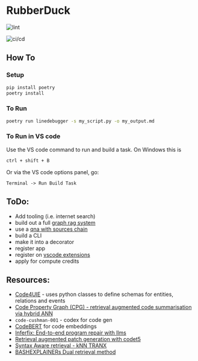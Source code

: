 # RubberDuck


![lint](https://github.com/AEJaspan/LineDebugger/actions/workflows/pylint.yml/badge.svg)

![ci/cd](https://github.com/AEJaspan/LineDebugger/actions/workflows/python-app.yml/badge.svg)


## How To

### Setup

```bash
pip install poetry
poetry install
```

### To Run

```bash
poetry run linedebugger -s my_script.py -o my_output.md
```

### To Run in VS code

Use the VS code command to run and build a task. On Windows this is

```bash
ctrl + shift + B
```

Or via the VS code options panel, go:

```
Terminal -> Run Build Task
```

## ToDo:

* Add tooling (i.e. internet search)
* build out a full [graph rag system](https://cookbook.openai.com/examples/rag_with_graph_db)
* use a [qna with sources chain](https://python.langchain.com/api_reference/langchain/chains/langchain.chains.qa_with_sources.retrieval.RetrievalQAWithSourcesChain.html)
* build a CLI
* make it into a decorator
* register app
* register on [vscode extensions](https://code.visualstudio.com/api/ux-guidelines/overview)
* apply for compute credits


## Resources:


* [Code4UIE](https://github.com/YucanGuo/Code4UIE) - uses python classes to define schemas for entities, relations and events
* [Code Property Graph (CPG) - retrieval augmented code summarisation via hybrid ANN](https://arxiv.org/abs/2006.05405)
* `code-cushman-001` - codex for code gen
* [CodeBERT](https://github.com/microsoft/CodeBERT) for code embeddings
* [Inferfix: End-to-end program repair with llms](https://www.microsoft.com/en-us/research/publication/inferfix-end-to-end-program-repair-with-llms-over-retrieval-augmented-prompts/)
* [Retrieval augmented patch generation with codet5](https://github.com/wang-weishi/RAP-Gen)
* [Syntax Aware retrieval - kNN TRANX](https://github.com/NUAAZXY/kNN-TRANX)
* [BASHEXPLAINERs Dual retrieval method](https://arxiv.org/pdf/2206.13325)
